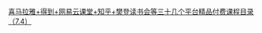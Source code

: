   
[喜马拉雅+得到+网易云课堂+知乎+樊登读书会等三十几个平台精品付费课程目录（7.4）](http://www.dianyue.me/archives/762/wlpbgh2prcp6wocd/)